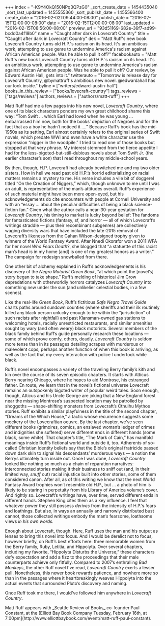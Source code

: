 +++
index = "-K9Y4OkQ150NPq3QPzG0"
_sort_create_date = 1454435040
_sort_last_updated = 1455555360
_sort_publish_date = 1455566400
create_date = "2016-02-02T09:44:00-08:00"
publish_date = "2016-02-15T12:00:00-08:00"
date = "2016-02-15T12:00:00-08:00"
last_updated = "2016-02-15T08:56:00-08:00"
preview_url = "93d51169-682e-36f7-ad99-bcdd0a4f18b0"
name = "Caught after dark in Lovecraft Country"
title = "Caught after dark in Lovecraft Country"
dek = "Matt Ruff's new book Lovecraft Country turns old H.P.'s racism on its head. It's an ambitious work, attempting to use genre to undermine America's racism against African American people. Was he able to pull it off?"
facebookauto = "Matt Ruff's new book Lovecraft Country turns old H.P.'s racism on its head. It's an ambitious work, attempting to use genre to undermine America's racism against African American people. Was he able to pull it off? Our review, by Edward Austin Hall, gets into it."
twitterauto = "Tomorrow is release day for Lovecraft Country, @bymattruff's ambitious new novel. @edwardahall has our look inside."
byline = ["writers/edward-austin-hall"]
books_in_this_review = ["books/lovecraft-country"]
tags_reviews = ["tags/reviews"]
authors_reviews = ["authors/matt-ruff"]
+++

Matt Ruff had me a few pages into his new novel, _Lovecraft Country_, where one of its black characters ponders my own great childhood shame this way: “Tom Swift &hellip; which Earl had loved when he was young … embarrassed him now, both for the books’ depiction of Negroes and for the fact that as a boy he hadn’t noticed it &hellip;.” Because Ruff’s book has the mid-1950s as its setting, Earl almost certainly refers to the original series of Swift novels, which predate WWI and even have a white character use the expression “nigger in the woodpile.” I tried to read one of those books but stopped at that very phrase. My interest stemmed from the fierce appetite I had for the less-bigoted-but-still-dubious novels about Tom Swift Jr. (the earlier character’s son) that I read throughout my middle-school years.

By then, though, H.P. Lovecraft had already bewitched me and my two older sisters. How in hell we read past old H.P.’s horrid editorializing on racial matters remains a mystery to me. His verse includes a vile bit of doggerel titled “On the Creation of Niggers,” which, though unknown to me until I was an adult, is representative of the man’s attitudes overall. Ruff’s experience of such material might have been more open-eyed, but his acknowledgements do cite encounters with people at Cornell University and with an “essay &hellip; about the peculiar difficulties of being a black science-fiction fan.” Given what the author calls a near-30-year gestation for _Lovecraft Country_, his timing to market is lucky beyond belief: The fandoms for fantasticated fictions (fantasy, sf, and horror &mdash; all of which Lovecraft’s writings straddle &mdash; plus their recombinant subgenres) are collectively waging diversity wars that have included the late-2015 removal of Lovecraft’s likeness from the Gahan Wilson-designed trophy given to winners of the World Fantasy Award. After Nnedi Okorafor won a 2011 WFA for her novel _Who Fears Death_?, she blogged that “a statuette of this racist man’s head is in my home [and] is one of my greatest honors as a writer.” The campaign for redesign snowballed from there.

One other bit of alchemy explained in Ruff’s acknowledgements is his discovery of the _Negro Motorist Green Book_, “at which point the [novel’s] story began to take shape.” Ruff’s melding of historical Jim Crow depredations with otherworldly horrors catalyzes _Lovecraft Country_ into something new under the sun (and unlikelier celestial bodies, in a few scenes).

Like the real-life _Green Book_, Ruff’s fictitious _Safe Negro Travel Guide_ charts paths around sundown counties (where sheriffs and their ilk routinely killed any black person unlucky enough to be within the “jurisdiction” of such racists after nightfall) and past Klansman-owned gas stations to welcoming hotels, racially unrestricted restaurants, and similar amenities sought by wary (and often weary) black motorists. Several members of the black family behind Ruff’s guide personally research these locations &mdash; some of which prove comfy, others, deadly. _Lovecraft Country_ is seldom more tense than in its passages detailing scrapes with murderous or malevolent cops, perhaps another function of when this book is arriving, as well as the fact that my every interaction with police I undertook while black.

Ruff’s novel encompasses a variety of the traveling Berry family’s kith and kin over the course of its seven episodic chapters. It starts with Atticus Berry nearing Chicago, where he hopes to aid Montrose, his estranged father. En route, we learn that in the novel’s fictional universe Lovecraft remains an outspokenly bigoted writer of popular weird tales. Soon enough, though, Atticus and his Uncle George are joking that a New England forest near the missing Montrose’s suspected location may be patrolled by shoggoths &mdash; shape-shifting monsters from Lovecraft’s Cthulhu Mythos stories. Ruff exhibits a similar playfulness in the title of the second chapter, “Dreams of the Which House,” a tactic whose recurrence suggests some mockery of the Lovecraftian oeuvre. By the last chapter, we’ve seen different books (grimoires, comics, an enslaved woman’s ledger of crimes and indignities she suffered) serve different ends in different hands (some black, some white). That chapter’s title, “The Mark of Cain,” has manifold meanings inside Ruff’s fictional world and outside it, too. Adherents of so-called Christian Identity beliefs say that the Bible’s original fratricide passed down dark skin to signal his descendants’ murderous ways &mdash; a notion the Berrys ultimately turn inside out. Once I was done, _Lovecraft Country_ looked like nothing so much as a chain of reparation narratives: interconnected stories making it their business to sniff out (and, in their limited way, _snuff_ out) racial injustice built into _other_ stories, some of them considered canon. After all, as of this writing we know that the next World Fantasy Award trophies won’t resemble old H.P., but &hellip; a photo of him is likely to be staring in perpetuity from his Library of America volume’s cover. And rightly so. Lovecraft’s writings have, over time, served different ends in different hands. Stephen King cites them as a key influence. I feel that whatever power they still possess _derives_ from the intensity of H.P.’s fears and loathings. But also, in ways an annually and narrowly distributed bust cannot, those collected writings embody the man’s fearsome, loathsome views _in his own words_.

Enough about Lovecraft, though. Here, Ruff uses the man and his output as lenses to bring this novel into focus. And I would be derelict not to focus, however briefly, on Ruff’s best efforts here: three memorable women from the Berry family, Ruby, Letitia, and Hippolyta. Over several chapters, including my favorite, “Hippolyta Disturbs the Universe,” these characters defy expectation and add a fizz to the proceedings that their male counterparts achieve only fitfully. Compared to 2007’s enthralling _Bad Monkeys_, the other Ruff novel I've read, _Lovecraft Country_ exerts a lesser pull. Nonetheless, this newer book rewards patience, and nowhere more so than in the passages where it heartbreakingly weaves Hippolyta into the actual events that surrounded Pluto’s discovery and naming.

Once Ruff took me there, I would’ve followed him anywhere in _Lovecraft Country_.

<p class="footer">Matt Ruff appears with _Seattle Review of Books_ co-founder Paul Constant, at the [Elliott Bay Book Company Tuesday, February 16th, at 7:00pm](http://www.elliottbaybook.com/event/matt-ruff-paul-constant).</p>